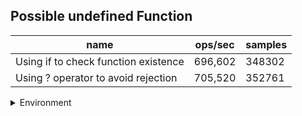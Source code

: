 ## Possible undefined Function

|name|ops/sec|samples|
|-|-|-|
|Using if to check function existence|696,602|348302|
|Using ? operator to avoid rejection|705,520|352761|


<details>
<summary>Environment</summary>

* __Machine:__ linux x64 | 4 vCPUs | 7.6GB Mem
* __Run:__ Mon Sep 02 2024 16:51:25 GMT+0000 (Coordinated Universal Time)
</details>

<!--
{"environment":{"platform":"linux","arch":"x64","cpus":4,"totalMemory":7.588970184326172},"benchmarks":[{"name":"Using if to check function existence","opsSec":696602.4204031397,"samples":348302},{"name":"Using ? operator to avoid rejection","opsSec":705520.4292258976,"samples":352761}]}-->
